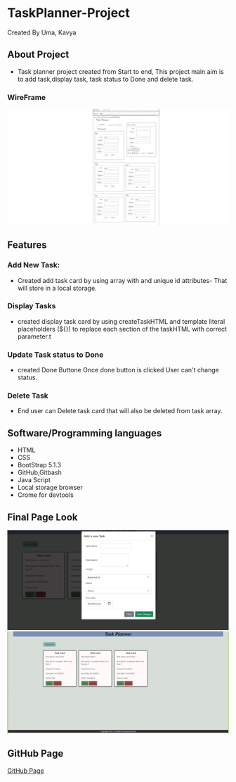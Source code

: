 # TaskPlanner-Project
Created By Uma, Kavya
## About Project
- Task planner project created from Start to end, This project main aim is to add task,display task, task status to Done and delete task.
### WireFrame
![Wireframe Image](./images/wireframe.JPG)

## Features 

### Add New Task:
- Created add task card by using array with and unique id attributes- That will store in a local storage.

### Display Tasks
 - created display task card by using createTaskHTML and template literal placeholders (${}) to replace each section of the taskHTML with correct parameter.t

 ### Update Task status to Done
 - created Done Buttone Once done button is clicked User can't change status.

 ### Delete Task
 - End user can Delete task card that will also be deleted from task array.

##  Software/Programming languages
- HTML
- CSS
- BootStrap 5.1.3
- GitHub,Gitbash
- Java Script
- Local storage browser
- Crome for devtools 

## Final Page Look
![Final web page look Add task form ](./images/addtaskk.jpeg)
![Final web page look](./images/finalpage.jpeg)

## GitHub Page
[GitHub Page](https://kavya-88.github.io/TaskPlanner-Project/)
